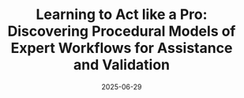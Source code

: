 ---
title: "Learning to Act like a Pro: Discovering Procedural Models of Expert Workflows for Assistance and Validation"
date: 2025-06-29
draft: false
when: "21 July 2025"
venue: "AMBEATion Workshop"
venue_url: "https://ambeation.polito.it"
---
